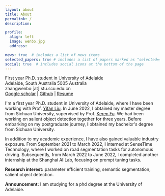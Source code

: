 ```yaml
---
layout: about
title: About
permalink: /
description: 

profile:
  align: left
  image: wenbo.jpg
  address: 

news: true  # includes a list of news items
selected_papers: true # includes a list of papers marked as "selected={true}"
social: true  # includes social icons at the bottom of the page
---
```


First year Ph.D. student in University of Adelaide <br>
Adelaide, South Australia 5005 Australia<br>
zhangwenbo [at] stu.scu.edu.cn <br>
[Google scholar](https://scholar.google.com/citations?hl=en&user=A-qS5eYAAAAJ) | [Github](https://github.com/zwbx) | [Resume](https://) 

I'm a first year Ph.D. student in University of Adelaide, where I have been working with Prof. [Yifan Liu](https://irfanicmll.github.io/). In June 2022, I obtained my master degree from Sichuan University, supervised by Prof. [Keren Fu](http://www.kerenfu.top/). We had been working on salient object detection together for three years. Before embarking on my postgraduate journey, I obtained my bachelor's degree from Sichuan University.

In addition to my academic experience, I have also gained valuable industry exposure. From September 2021 to March 2022, I interned at SenseTime Technology, where I worked on road segmentation tasks for autonomous driving. Subsequently, from March 2022 to June 2022, I completed another internship at the Shanghai AI Lab, focusing on prompt tuning tasks.

**Research interest:** parameter efficient training, semantic segmentation, salient object detection.


**Announcement:** I am studying for a phd degree at the University of Adelaide.


